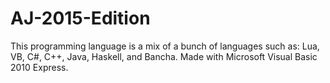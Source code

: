 AJ-2015-Edition
===============

This programming language is a mix of a bunch of languages such as: Lua, VB, C#, C++, Java, Haskell, and Bancha. Made with Microsoft Visual Basic 2010 Express.
